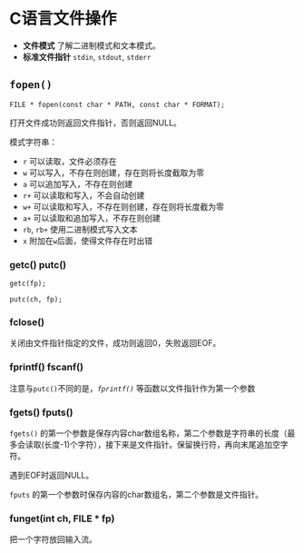 # C语言文件操作

- **文件模式** 了解二进制模式和文本模式。
- **标准文件指针** `stdin`, `stdout`, `stderr`

## `fopen()`

`FILE * fopen(const char * PATH, const char * FORMAT);`

打开文件成功则返回文件指针，否则返回NULL。

模式字符串：

- `r` 可以读取，文件必须存在
- `w` 可以写入，不存在则创建，存在则将长度截取为零
- `a` 可以追加写入，不存在则创建
- `r+` 可以读取和写入，不会自动创建
- `w+` 可以读取和写入，不存在则创建，存在则将长度截为零
- `a+` 可以读取和追加写入，不存在则创建
- `rb`, `rb+` 使用二进制模式写入文本
- `x` 附加在`w`后面，使得文件存在时出错

### getc() putc()

`getc(fp);`

`putc(ch, fp);`

### fclose()

关闭由文件指针指定的文件，成功则返回0，失败返回EOF。

### fprintf() fscanf()

注意与`putc()`不同的是，*`fprintf()`* 等函数以文件指针作为第一个参数

### fgets() fputs()

`fgets()` 的第一个参数是保存内容char数组名称，第二个参数是字符串的长度（最多会读取(长度-1)个字符），接下来是文件指针。保留换行符，再向末尾追加空字符。

遇到EOF时返回NULL。

`fputs` 的第一个参数时保存内容的char数组名，第二个参数是文件指针。

### funget(int ch, FILE * fp)

把一个字符放回输入流。
